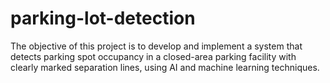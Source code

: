# parking-lot-detection
The objective of this project is to develop and implement a system that detects parking spot occupancy in a closed-area parking facility with clearly marked separation lines, using AI and machine learning techniques. 
